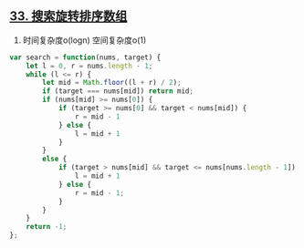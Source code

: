 ## [33. 搜索旋转排序数组](https://leetcode.cn/problems/search-in-rotated-sorted-array/)

1. 时间复杂度o(logn) 空间复杂度o(1)
```js
var search = function(nums, target) {
    let l = 0, r = nums.length - 1;
    while (l <= r) {
        let mid = Math.floor((l + r) / 2);
        if (target === nums[mid]) return mid;
        if (nums[mid] >= nums[0]) {
            if (target >= nums[0] && target < nums[mid]) {
                r = mid - 1
            } else {
                l = mid + 1
            }
        }
        else {
            if (target > nums[mid] && target <= nums[nums.length - 1]) {
                l = mid + 1
            } else {
                r = mid - 1;
            }
        }
    }
    return -1;
};
```